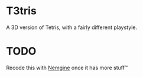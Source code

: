 # T3tris

A 3D version of Tetris, with a fairly different playstyle.

# TODO

Recode this with [Nemgine](https://github.com/NEMESIS13cz/Nemgine) once it has more stuff™
